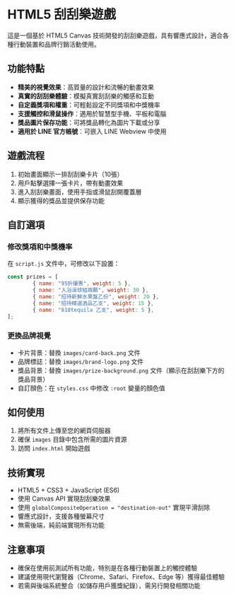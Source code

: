 # HTML5 刮刮樂遊戲

這是一個基於 HTML5 Canvas 技術開發的刮刮樂遊戲，具有響應式設計，適合各種行動裝置和品牌行銷活動使用。

## 功能特點

- **精美的視覺效果**：高質量的設計和流暢的動畫效果
- **真實的刮刮樂體驗**：模擬真實刮刮樂的觸感和互動
- **自定義獎項和權重**：可輕鬆設定不同獎項和中獎機率
- **支援觸控和滑鼠操作**：適用於智慧型手機、平板和電腦
- **獎品圖片保存功能**：可將獎品轉化為圖片下載或分享
- **適用於 LINE 官方帳號**：可嵌入 LINE Webview 中使用

## 遊戲流程

1. 初始畫面顯示一排刮刮樂卡片（10張）
2. 用戶點擊選擇一張卡片，帶有動畫效果
3. 進入刮刮樂畫面，使用手指或滑鼠刮開覆蓋層
4. 顯示獲得的獎品並提供保存功能

## 自訂選項

### 修改獎項和中獎機率

在 `script.js` 文件中，可修改以下設置：

```javascript
const prizes = [
        { name: "95折優惠", weight: 5 },
        { name: "入浴澡球組兩顆", weight: 30 },
        { name: "招待新鮮水果盤乙份", weight: 20 },
        { name: "招待精選酒品乙支", weight: 15 },
        { name: "818tequila 乙支", weight: 5 },
];
```

### 更換品牌視覺

- 卡片背景：替換 `images/card-back.png` 文件
- 品牌標誌：替換 `images/brand-logo.png` 文件
- 獎品背景：替換 `images/prize-background.png` 文件（顯示在刮刮樂下方的獎品背景）
- 自訂顏色：在 `styles.css` 中修改 `:root` 變量的顏色值

## 如何使用

1. 將所有文件上傳至您的網頁伺服器
2. 確保 `images` 目錄中包含所需的圖片資源
3. 訪問 `index.html` 開始遊戲

## 技術實現

- HTML5 + CSS3 + JavaScript (ES6)
- 使用 Canvas API 實現刮刮樂效果
- 使用 `globalCompositeOperation = "destination-out"` 實現平滑刮除
- 響應式設計，支援各種螢幕尺寸
- 無需後端，純前端實現所有功能

## 注意事項

- 確保在使用前測試所有功能，特別是在各種行動裝置上的觸控體驗
- 建議使用現代瀏覽器（Chrome、Safari、Firefox、Edge 等）獲得最佳體驗
- 若需與後端系統整合（如儲存用戶獲獎紀錄），需另行開發相關功能 